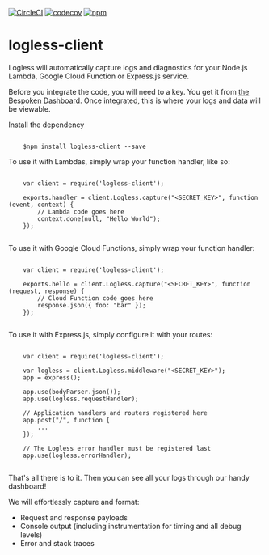 [![CircleCI](https://circleci.com/gh/bespoken/logless-client/tree/master.svg?style=svg)](https://circleci.com/gh/bespoken/logless-client/tree/master)
[![codecov](https://codecov.io/gh/bespoken/logless-client/branch/master/graph/badge.svg)](https://codecov.io/gh/bespoken/logless-client)
[![npm](https://img.shields.io/npm/v/logless-client.svg)](https://www.npmjs.com/package/logless-client)

# logless-client

Logless will automatically capture logs and diagnostics for your Node.js Lambda, Google Cloud Function or Express.js service.

Before you integrate the code, you will need to a key. You get it from [the Bespoken Dashboard](https://apps.bespoken.io/dashboard).
Once integrated, this is where your logs and data will be viewable.

Install the dependency

<pre><code>
    $npm install logless-client --save
</code></pre>

To use it with Lambdas, simply wrap your function handler, like so:
<pre><code>
    var client = require('logless-client');

    exports.handler = client.Logless.capture("&lt;SECRET_KEY&gt;", function (event, context) {
        // Lambda code goes here
        context.done(null, "Hello World");
    });

</code></pre>

To use it with Google Cloud Functions, simply wrap your function handler:
<pre><code>
    var client = require('logless-client');

    exports.hello = client.Logless.capture("&lt;SECRET_KEY&gt;", function (request, response) {
        // Cloud Function code goes here
        response.json({ foo: "bar" });
    });

</code></pre>

To use it with Express.js, simply configure it with your routes:
<pre><code>
    var client = require('logless-client');

    var logless = client.Logless.middleware("&lt;SECRET_KEY&gt;");
    app = express();

    app.use(bodyParser.json());
    app.use(logless.requestHandler);

    // Application handlers and routers registered here
    app.post("/", function {
        ...
    });

    // The Logless error handler must be registered last
    app.use(logless.errorHandler);

</code></pre>

That's all there is to it. Then you can see all your logs through our handy dashboard!

We will effortlessly capture and format:
<ul>
    <li>Request and response payloads
    <li>Console output (including instrumentation for timing and all debug levels)
    <li>Error and stack traces
</ul>